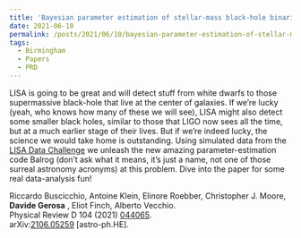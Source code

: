 ```yaml
---
title: 'Bayesian parameter estimation of stellar-mass black-hole binaries with LISA'
date: 2021-06-10
permalink: /posts/2021/06/10/bayesian-parameter-estimation-of-stellar-mass-black-hole-binaries-with-lisa
tags:
  - Birmingham
  - Papers
  - PRD
---
```


LISA is going to be great and will detect stuff from white dwarfs to those supermassive black-hole that live at the center of galaxies. If we’re lucky (yeah, who knows how many of these we will see), LISA might also detect some smaller black holes, similar to those that LIGO now sees all the time, but at a much earlier stage of their lives. But if we’re indeed lucky, the science we would take home is outstanding. Using simulated data from the [LISA Data Challenge](<https://lisa-ldc.lal.in2p3.fr/>) we unleash the new amazing parameter-estimation code Balrog (don’t ask what it means, it’s just a name, not one of those surreal astronomy acronyms) at this problem. Dive into the paper for some real data-analysis fun!

Riccardo Buscicchio, Antoine Klein, Elinore Roebber, Christopher J. Moore, **Davide Gerosa** , Eliot Finch, Alberto Vecchio.  
Physical Review D 104 (2021) [044065](<https://journals.aps.org/prd/abstract/10.1103/PhysRevD.104.044065>).  
arXiv:[2106.05259](<https://arxiv.org/abs/2106.05259>) [astro-ph.HE].

